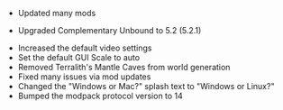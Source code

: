 - Updated many mods

* Upgraded Complementary Unbound to 5.2 (5.2.1)

- Increased the default video settings
- Set the default GUI Scale to auto
- Removed Terralith's Mantle Caves from world generation
- Fixed many issues via mod updates
- Changed the "Windows or Mac?" splash text to "Windows or Linux?"
- Bumped the modpack protocol version to 14